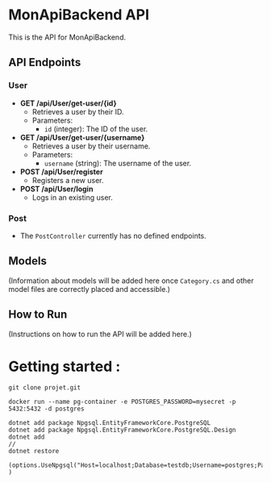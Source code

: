 # MonApiBackend API

This is the API for MonApiBackend.

## API Endpoints

### User
*   **GET /api/User/get-user/{id}**
    *   Retrieves a user by their ID.
    *   Parameters:
        *   `id` (integer): The ID of the user.
*   **GET /api/User/get-user/{username}**
    *   Retrieves a user by their username.
    *   Parameters:
        *   `username` (string): The username of the user.
*   **POST /api/User/register**
    *   Registers a new user.
*   **POST /api/User/login**
    *   Logs in an existing user.

### Post
*   The `PostController` currently has no defined endpoints.

## Models

(Information about models will be added here once `Category.cs` and other model files are correctly placed and accessible.)

## How to Run

(Instructions on how to run the API will be added here.)

# Getting started : 

```
git clone projet.git

docker run --name pg-container -e POSTGRES_PASSWORD=mysecret -p 5432:5432 -d postgres

dotnet add package Npgsql.EntityFrameworkCore.PostgreSQL
dotnet add package Npgsql.EntityFrameworkCore.PostgreSQL.Design
dotnet add 
//
dotnet restore

(options.UseNpgsql("Host=localhost;Database=testdb;Username=postgres;Password=mysecret");
)



```